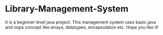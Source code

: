 # Library-Management-System
It is a beginner level java project. This  management system uses basic java and oops concept like arrays, datatypes, encapsulation etc. Hope you like it!
